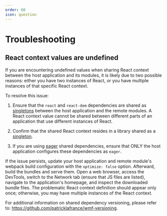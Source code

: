 ```yaml
---
order: 60
icon: question
---
```


# Troubleshooting

## React context values are undefined

If you are encountering undefined values when sharing React context between the host application and its modules, it is likely due to two possible reasons: either you have two instances of React, or you have multiple instances of that specific React context.

To resolve this issue:

1. Ensure that the `react` and `react-dom` dependencies are shared as [singletons](https://webpack.js.org/plugins/module-federation-plugin/#singleton) between the host application and the remote modules. A React context value cannot be shared between different parts of an application that use different instances of React.

2. Confirm that the shared React context resides in a library shared as a [singleton](https://webpack.js.org/plugins/module-federation-plugin/#singleton).

3. If you are using [eager](https://webpack.js.org/plugins/module-federation-plugin#eager) shared dependencies, ensure that ONLY the host application configures these dependencies as `eager`.

If the issue persists, update your host application and remote module's webpack build configuration with the `optimize: false` option. Afterward, build the bundles and serve them. Open a web browser, access the DevTools, switch to the Network tab (ensure that JS files are listed), navigate to the application's homepage, and inspect the downloaded bundle files. The problematic React context definition should appear only once; otherwise, you may have multiple instances of the React context.

For additional information on shared dependency versioning, please refer to: https://github.com/patricklafrance/wmf-versioning.
